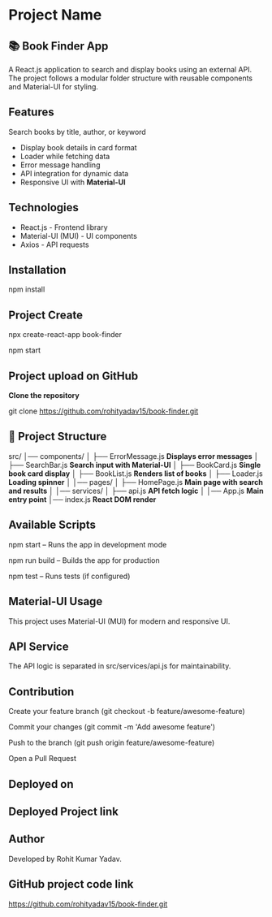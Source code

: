 # Project Name
 ## 📚 Book Finder App

A React.js application to search and display books using an external API.  
The project follows a modular folder structure with reusable components and Material-UI for styling.

## Features

 Search books by title, author, or keyword  
- Display book details in card format  
- Loader while fetching data  
- Error message handling  
- API integration for dynamic data  
- Responsive UI with **Material-UI**

## Technologies

- React.js - Frontend library  
- Material-UI (MUI) - UI components  
- Axios - API requests  

## Installation 

npm install

## Project Create

npx create-react-app book-finder

npm start

## Project upload on GitHub

**Clone the repository**

git clone https://github.com/rohityadav15/book-finder.git

## 📂 Project Structure

src/
│── components/
│ ├── ErrorMessage.js **Displays error messages**
│ ├── SearchBar.js **Search input with Material-UI**
│ ├── BookCard.js **Single book card display**
│ ├── BookList.js **Renders list of books**
│ ├── Loader.js **Loading spinner**
│
│── pages/
│ ├── HomePage.js **Main page with search and results**
│
│── services/
│ ├── api.js **API fetch logic**
│
│── App.js **Main entry point**
│── index.js **React DOM render**

## Available Scripts

npm start – Runs the app in development mode

npm run build – Builds the app for production

npm test – Runs tests (if configured)

## Material-UI Usage

This project uses Material-UI (MUI) for modern and responsive UI.

## API Service

The API logic is separated in src/services/api.js for maintainability.

## Contribution

Create your feature branch (git checkout -b feature/awesome-feature)

Commit your changes (git commit -m 'Add awesome feature')

Push to the branch (git push origin feature/awesome-feature)

Open a Pull Request

## Deployed on


## Deployed Project link


## Author 

Developed by Rohit Kumar Yadav.

## GitHub project code link

https://github.com/rohityadav15/book-finder.git
